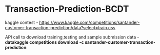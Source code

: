 # Transaction-Prediction-BCDT
kaggle contest  - https://www.kaggle.com/competitions/santander-customer-transaction-prediction/data?select=train.csv

API call to download training,testing and sample submission data - **datakaggle competitions download -c santander-customer-transaction-prediction**

